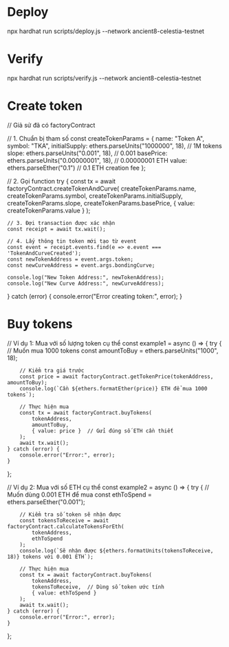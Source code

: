 # Deploy

npx hardhat run scripts/deploy.js --network ancient8-celestia-testnet

# Verify

npx hardhat run scripts/verify.js --network ancient8-celestia-testnet

# Create token

// Giả sử đã có factoryContract

// 1. Chuẩn bị tham số
const createTokenParams = {
    name: "Token A",
    symbol: "TKA",
    initialSupply: ethers.parseUnits("1000000", 18),  // 1M tokens
    slope: ethers.parseUnits("0.001", 18),           // 0.001
    basePrice: ethers.parseUnits("0.00000001", 18),  // 0.00000001 ETH
    value: ethers.parseEther("0.1")                  // 0.1 ETH creation fee
};

// 2. Gọi function
try {
    const tx = await factoryContract.createTokenAndCurve(
        createTokenParams.name,
        createTokenParams.symbol,
        createTokenParams.initialSupply,
        createTokenParams.slope,
        createTokenParams.basePrice,
        { value: createTokenParams.value }
    );
    
    // 3. Đợi transaction được xác nhận
    const receipt = await tx.wait();
    
    // 4. Lấy thông tin token mới tạo từ event
    const event = receipt.events.find(e => e.event === 'TokenAndCurveCreated');
    const newTokenAddress = event.args.token;
    const newCurveAddress = event.args.bondingCurve;
    
    console.log("New Token Address:", newTokenAddress);
    console.log("New Curve Address:", newCurveAddress);
} catch (error) {
    console.error("Error creating token:", error);
}

# Buy tokens

// Ví dụ 1: Mua với số lượng token cụ thể
const example1 = async () => {
    try {
        // Muốn mua 1000 tokens
        const amountToBuy = ethers.parseUnits("1000", 18);
        
        // Kiểm tra giá trước
        const price = await factoryContract.getTokenPrice(tokenAddress, amountToBuy);
        console.log(`Cần ${ethers.formatEther(price)} ETH để mua 1000 tokens`);
        
        // Thực hiện mua
        const tx = await factoryContract.buyTokens(
            tokenAddress,
            amountToBuy,
            { value: price }  // Gửi đúng số ETH cần thiết
        );
        await tx.wait();
    } catch (error) {
        console.error("Error:", error);
    }
};

// Ví dụ 2: Mua với số ETH cụ thể
const example2 = async () => {
    try {
        // Muốn dùng 0.001 ETH để mua
        const ethToSpend = ethers.parseEther("0.001");
        
        // Kiểm tra số token sẽ nhận được
        const tokensToReceive = await factoryContract.calculateTokensForEth(
            tokenAddress,
            ethToSpend
        );
        console.log(`Sẽ nhận được ${ethers.formatUnits(tokensToReceive, 18)} tokens với 0.001 ETH`);
        
        // Thực hiện mua
        const tx = await factoryContract.buyTokens(
            tokenAddress,
            tokensToReceive,  // Dùng số token ước tính
            { value: ethToSpend }
        );
        await tx.wait();
    } catch (error) {
        console.error("Error:", error);
    }
};